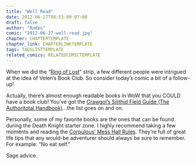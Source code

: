 ```yaml
---
title: "Well Read"
date: 2012-06-27T08:53:00-07:00
draft: false
author: "Rades"
comic: "2012-06-27-well-read.jpg"
chapter: CHAPTERTEMPLATE
chapter_link: CHAPTERLINKTEMPLATE
tags: TAGSLISTTEMPLATE
related_comics: RELATEDCOMICTEMPLATE
---
```


When we did the “<a href="/comic/ring-of-lost">Ring of Lost</a>” strip, a few different people were intrigued at the idea of Velen’s Book Club. So consider today’s comic a bit of a follow-up!


Actually, there’s almost enough readable books in WoW that you COULD have a book club! You’ve got the [Crawgol’s Silithid Field Guide (The Authoritotal Handbook)](http://www.wowhead.com/item=50162/crawgols-silithid-field-guide)…the list goes on and on.


Personally, some of my favorite books are the ones that can be found during the Death Knight starter zone. I highly recommend taking a few moments and reading the [Corpulous’ Mess Hall Rules](http://www.wowhead.com/object=191646). They’re full of great life tips that any would-be adventurer should always be sure to remember. For example: “No eat self.”


Sage advice.

